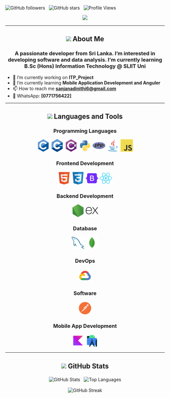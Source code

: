 <!-- Header with Followers, Stars, and Profile Views -->
<img alt="GitHub followers" src="https://img.shields.io/github/followers/sanjanadinithi?style=social">&nbsp;&nbsp;
<img alt="GitHub stars" src="https://img.shields.io/github/stars/sanjanadinithi?style=social">&nbsp;&nbsp;
<img alt="Profile Views" src="https://komarev.com/ghpvc/?username=sanjanadinithi&label=Profile%20views&color=0e75b6&style=flat" alt="Profile views" />

<p align="center">
  <a href="https://github.com/DenverCoder1/readme-typing-svg">
    <img src="https://readme-typing-svg.herokuapp.com?font=Time+New+Roman&color=cyan&size=25&center=true&vCenter=true&width=600&height=100&lines=Hi+👋,+I'm+Dinithi+Sanjana">
  </a>
</p>

---

## <p align="center"><img src="https://raw.githubusercontent.com/nixin72/nixin72/master/wave.gif" width="50px"> About Me</p>

<h3 align="center">A passionate developer from Sri Lanka. I’m interested in developing software and data analysis. I'm currently learning B.Sc (Hons) Information Technology @ SLIIT Uni</h3>

- 🔭 I’m currently working on **ITP_Project**
- 🌱 I’m currently learning **Mobile Application Development and Anguler**
- 📫 How to reach me **sanjanadinithi6@gmail.com**
- 📱 WhatsApp: **[0771756422]**

---

## <p align="center"><img src="https://media2.giphy.com/media/QssGEmpkyEOhBCb7e1/giphy.gif?cid=ecf05e47a0n3gi1bfqntqmob8g9aid1oyj2wr3ds3mg700bl&rid=giphy.gif" width="50px"> Languages and Tools</p>

### <p align="center">Programming Languages</p>
<p align="center">
  <img title="C" alt="C" width="40px" src="https://raw.githubusercontent.com/devicons/devicon/master/icons/c/c-original.svg" />
  <img title="C++" alt="C++" width="40px" src="https://raw.githubusercontent.com/devicons/devicon/master/icons/cplusplus/cplusplus-original.svg" />
  <img title="C#" alt="C#" width="40px" src="https://raw.githubusercontent.com/devicons/devicon/master/icons/csharp/csharp-original.svg" />
  <img title="Python" alt="Python" width="40px" src="https://raw.githubusercontent.com/devicons/devicon/master/icons/python/python-original.svg" />
  <img title="PHP" alt="PHP" width="40px" src="https://raw.githubusercontent.com/devicons/devicon/master/icons/php/php-original.svg" />
  <img title="Java" alt="Java" width="40px" src="https://raw.githubusercontent.com/devicons/devicon/master/icons/java/java-original.svg" />
  <img title="JavaScript" alt="JavaScript" width="40px" src="https://raw.githubusercontent.com/devicons/devicon/master/icons/javascript/javascript-original.svg" />
</p>

### <p align="center">Frontend Development</p>
<p align="center">
  <img title="HTML" alt="HTML" width="40px" src="https://raw.githubusercontent.com/devicons/devicon/master/icons/html5/html5-original.svg" />
  <img title="CSS" alt="CSS" width="40px" src="https://raw.githubusercontent.com/devicons/devicon/master/icons/css3/css3-original.svg" />
  <img title="Bootstrap" alt="Bootstrap" width="40px" src="https://raw.githubusercontent.com/devicons/devicon/master/icons/bootstrap/bootstrap-plain.svg" />
  <img title="React" alt="React" width="40px" src="https://raw.githubusercontent.com/devicons/devicon/master/icons/react/react-original.svg" />
</p>

### <p align="center">Backend Development</p>
<p align="center">
  <img title="NodeJS" alt="NodeJS" width="40px" src="https://raw.githubusercontent.com/devicons/devicon/master/icons/nodejs/nodejs-original.svg" />
  <img title="ExpressJS" alt="ExpressJS" width="40px" src="https://raw.githubusercontent.com/devicons/devicon/master/icons/express/express-original.svg" />
</p>

### <p align="center">Database</p>
<p align="center">
  <img title="MySQL" alt="MySQL" width="40px" src="https://raw.githubusercontent.com/devicons/devicon/master/icons/mysql/mysql-original.svg" />
  <img title="MongoDB" alt="MongoDB" width="40px" src="https://raw.githubusercontent.com/devicons/devicon/master/icons/mongodb/mongodb-original.svg" />
</p>

### <p align="center">DevOps</p>
<p align="center">
  <img title="Google Cloud Platform" alt="Google Cloud Platform" width="40px" src="https://raw.githubusercontent.com/devicons/devicon/master/icons/googlecloud/googlecloud-original.svg" />
</p>

### <p align="center">Software</p>
<p align="center">
  <img title="Postman" alt="Postman" width="40px" src="https://raw.githubusercontent.com/devicons/devicon/master/icons/postman/postman-original.svg" />
</p>

### <p align="center">Mobile App Development</p>
<p align="center">  
  <img title="Kotlin" alt="Kotlin" width="40px" src="https://raw.githubusercontent.com/devicons/devicon/master/icons/kotlin/kotlin-original.svg" />
  <img title="Android Studio" alt="Android Studio" width="40px" src="https://raw.githubusercontent.com/devicons/devicon/master/icons/androidstudio/androidstudio-original.svg" />
</p>

---

## <p align="center"><img src="https://media0.giphy.com/media/cNZqrH5IzOG0xrlWks/giphy.gif?cid=ecf05e47map255q427en9uprqc1sb0unjq5k4fnqg5pmhhs4&rid=giphy.gif&ct=s" width="50px"> GitHub Stats</p>

<p align="center">
  <img height="160px" src="https://github-readme-stats.vercel.app/api?username=sanjanadinithi&show_icons=true&theme=darcula&hide_border=true&count_private=true" alt="GitHub Stats">&nbsp;&nbsp;
  <img height="160px" src="https://github-readme-stats.vercel.app/api/top-langs/?username=sanjanadinithi&layout=compact&theme=darcula&hide_border=true&langs_count=6" alt="Top Languages">
  <br><br>
  <img height="160px" src="https://github-readme-streak-stats.herokuapp.com/?user=sanjanadinithi&theme=darcula&hide_border=true" alt="GitHub Streak">
</p>
